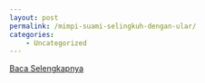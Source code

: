 ```yaml
---
layout: post
permalink: /mimpi-suami-selingkuh-dengan-ular/
categories:
    - Uncategorized
---
```


[Baca Selengkapnya](/07)
